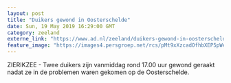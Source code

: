 ```yaml
---
layout: post
title: "Duikers gewond in Oosterschelde"
date: Sun, 19 May 2019 16:29:00 GMT
category: zeeland
externe_link: "https://www.ad.nl/zeeland/duikers-gewond-in-oosterschelde~a7276996/"
feature_image: "https://images4.persgroep.net/rcs/pMt9xXzcadOfhbXEP5pWeH2MhYY/diocontent/148769981/_fitwidth/400/?appId=21791a8992982cd8da851550a453bd7f&quality=0.7"
---
```


ZIERIKZEE - Twee duikers zijn vanmiddag rond 17.00 uur gewond geraakt nadat ze in de problemen waren gekomen op de Oosterschelde.
